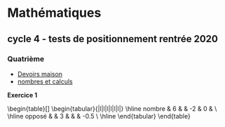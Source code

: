 # Mathématiques
## cycle 4 - tests de positionnement rentrée 2020

### Quatrième
- [Devoirs maison](devoirs_maison/index.md)
- [nombres et calculs](nb_et_calculs/index.md)

**Exercice 1**

\begin{table}[]
\begin{tabular}{|l|l|l|l|l|l|}
\hline
nombre & 6 &   & -2 & 0 &      \\ \hline
opposé &   & 3 &    &   & -0.5 \\ \hline
\end{tabular}
\end{table}
